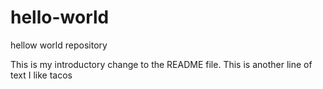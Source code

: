 # hello-world
hellow world repository

This is my introductory change to the README file.
This is another line of text
I like tacos
